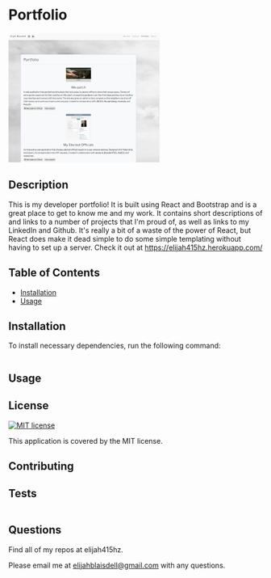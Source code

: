 # Portfolio

![Screenshot](screenshot.png)

## Description
This is my developer portfolio! It is built using React and Bootstrap and is a great place to get to know me and my work. It contains short descriptions of and links to a number of projects that I'm proud of, as well as links to my LinkedIn and Github. It's really a bit of a waste of the power of React, but React does make it dead simple to do some simple templating without having to set up a server. Check it out at https://elijah415hz.herokuapp.com/

## Table of Contents
* [Installation](#Installation)
* [Usage](#Usage)

## Installation
To install necessary dependencies, run the following command:
```

``` 

## Usage


## License
[![MIT license](https://img.shields.io/badge/License-MIT-blue.svg)](https://lbesson.mit-license.org/) 

This application is covered by the MIT license.
## Contributing


## Tests
```

``` 

## Questions
Find all of my repos at elijah415hz. 

Please email me at elijahblaisdell@gmail.com with any questions.
